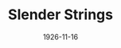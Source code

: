 ---
title: Slender Strings
date: 1926-11-16
opening_date: 1926-11-16
closing_date: 1926-11-17
layout: productions
playbill:
Theatre: Theatre Jacksonville
cast:
- Jacques Van Lare: Charles Tharp
- Marie: Gertrude F. Jacobi
- Guy Lambier: Gordon McCauley
- George Lambier: J. Harold Giles
crew:
- Director: Tracy L'Engle
- Stage Manager: Mrs. Strawn Perry
- Lighting:
  - Earl C. Ogden
  - Martha Race
- Props: Mrs. A.S. Peatross
- Set construction:
  - Anne C. Lalor
  - Birsa Shepard
  - Gordon McCauley
  - Strawn Perry
understudies:
orchestra:
---